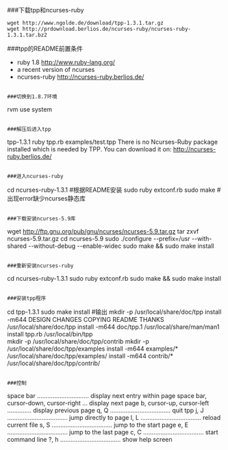 ###下载tpp和ncurses-ruby
```
wget http://www.ngolde.de/download/tpp-1.3.1.tar.gz
wget http://prdownload.berlios.de/ncurses-ruby/ncurses-ruby-1.3.1.tar.bz2
```

###tpp的README前置条件 
* ruby 1.8 <http://www.ruby-lang.org/>
* a recent version of ncurses
* ncurses-ruby <http://ncurses-ruby.berlios.de/> 
```

###切换到1.8.7环境 
```
rvm use system
```

###解压后进入tpp
```
tpp-1.3.1  ruby tpp.rb examples/test.tpp 
There is no Ncurses-Ruby package installed which is needed by TPP.
You can download it on: http://ncurses-ruby.berlios.de/
```

###进入ncurses-ruby 
```
cd ncurses-ruby-1.3.1
#根据README安装 
sudo ruby extconf.rb 
sudo make 
#出现error缺少ncurses静态库
```

###下载安装ncurses-5.9库 
```
wget http://ftp.gnu.org/pub/gnu/ncurses/ncurses-5.9.tar.gz 
tar zxvf ncurses-5.9.tar.gz 
cd ncurses-5.9
sudo ./configure --prefix=/usr --with-shared --without-debug --enable-widec 
sudo make && sudo make install 
```

###重新安装ncurses-ruby 
```
cd ncurses-ruby-1.3.1 
sudo ruby extconf.rb 
sudo make && sudo make install 
```

###安装tpp程序
```
cd tpp-1.3.1 
sudo make install 
#输出
mkdir -p /usr/local/share/doc/tpp 
install -m644 DESIGN CHANGES COPYING README THANKS /usr/local/share/doc/tpp 
install -m644 doc/tpp.1 /usr/local/share/man/man1
install tpp.rb /usr/local/bin/tpp     
mkdir -p /usr/local/share/doc/tpp/contrib
mkdir -p /usr/local/share/doc/tpp/examples
install -m644 examples/* /usr/local/share/doc/tpp/examples/
install -m644 contrib/* /usr/local/share/doc/tpp/contrib/
```

###控制
```
space bar .............................. display next entry within page
space bar, cursor-down, cursor-right ... display next page
b, cursor-up, cursor-left .............. display previous page
q, Q ................................... quit tpp
j, J ................................... jump directly to page
l, L ................................... reload current file
s, S ................................... jump to the start page
e, E ................................... jump to the last page
c, C ................................... start command line
?, h ................................... show help screen
```
